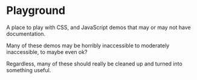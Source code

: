 Playground
==========

A place to play with CSS, and JavaScript demos that may or may not have documentation.

Many of these demos may be horribly inaccessible to moderately inaccessible, to maybe even ok?  

Regardless, many of these should really be cleaned up and turned into something useful.  
